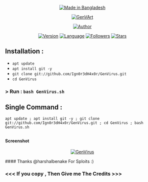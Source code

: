 <p align="center">
<a href="#"><img title="Made in Bangladesh" src="https://img.shields.io/badge/MADE%20IN-BANGLADESH-green?colorA=%23ff0000&colorB=%23017e40&style=for-the-badge"></a>
</p>
<p align="center">
<a href="https://linktr.ee/Xowmik"><img src="https://i.ibb.co/g62gnvB/GenVArt.png" alt="GenVArt" border="0"></a>
</p>
<p align="center">
<a href="https://github.com/IGN0R3DH4X0R"><img title="Author" src="https://img.shields.io/badge/Author-Shayer--Mahmud--Sowmik-red.svg?style=for-the-badge&logo=github"></a>
</p>
<p align="center">
<a href="#"><img title="Version" src="https://img.shields.io/badge/Version-1.0-green.svg?style=flat-square"></a>
<a href="#"><img title="Language" src="https://badges.frapsoft.com/bash/v1/bash.png?v=103"></a>
<a href="https://github.com/IGN0R3DH4X0R/followers"><img title="Followers" src="https://img.shields.io/github/followers/Ign0r3dH4x0r?color=blue&style=flat-square"></a>
<a href="https://github.com/IGN0R3DH4X0R/GenVirus/stargazers/"><img title="Stars" src="https://img.shields.io/github/stars/Ign0r3dH4x0r/GenVirus?color=red&style=flat-square"></a>
</p>

## Installation :

* `apt update`
* `apt install git -y`
* `git clone git://github.com/Ign0r3dH4x0r/GenVirus.git`
* `cd GenVirus`

### > Run : `bash GenVirus.sh`

## Single Command :
```
apt update ; apt install git -y ; git clone git://github.com/Ign0r3dH4x0r/GenVirus.git ; cd GenVirus ; bash GenVirus.sh
```
##

#### Screenshot
<p align="center">
<a href="#"><img title="GenVirus" src="https://i.ibb.co/XVnybz9/IGV.png"></a>
</p>
#### Thanks @harshalbenake For Sploits :)
<br/>

### <<< If you copy , Then Give me The Credits >>>
